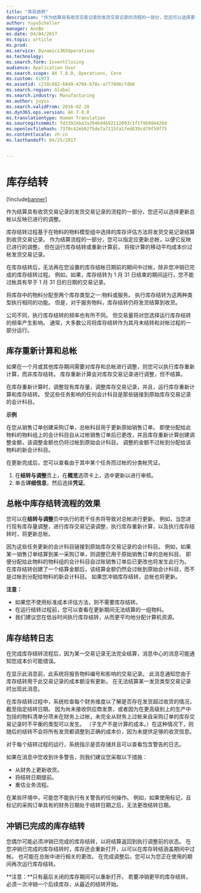 ```yaml
---
title: "库存结转"
description: "作为结算具有收货交易记录的发货交易记录的流程的一部分，您还可以选择更新总帐以反映已进行的调整。"
author: YuyuScheller
manager: AnnBe
ms.date: 04/04/2017
ms.topic: article
ms.prod: 
ms.service: Dynamics365Operations
ms.technology: 
ms.search.form: InventClosing
audience: Application User
ms.search.scope: AX 7.0.0, Operations, Core
ms.custom: 61973
ms.assetid: c210c882-6849-4704-b78c-a777dd6cfdb6
ms.search.region: Global
ms.search.industry: Manufacturing
ms.author: yuyus
ms.search.validFrom: 2016-02-28
ms.dyn365.ops.version: AX 7.0.0
ms.translationtype: Human Translation
ms.sourcegitcommit: fd3392eba3a394bd4b92112093c1f1f9b894426d
ms.openlocfilehash: 7378c42eb92f5de7a7115fa1fed839cd79f59f75
ms.contentlocale: zh-cn
ms.lasthandoff: 04/25/2017


---
```


# <a name="inventory-close"></a>库存结转

[!include[banner](../includes/banner.md)]


作为结算具有收货交易记录的发货交易记录的流程的一部分，您还可以选择更新总帐以反映已进行的调整。

库存结转过程基于在物料的物料模型组中选择的库存评估方法将发货交易记录结算到收货交易记录。 作为结算流程的一部分，您可以指定应更新总帐，以便它反映已进行的调整。 但在运行库存结转或重新计算前， 将按计算的移动平均成本价过帐发货交易记录。 

在库存结转后，无法再在您设置的库存结帐日期前的期间中过帐，除非您冲销已完成的库存结转过程。 例如，如果，库存结转为 1 月 31 日结束的期间运行，您不能过帐具有早于 1 月 31 日的日期的交易记录。 

将库存中的物料分配至两个库存类型之一:物料或服务。 执行库存结转为这两种类型执行相同的功能。 但是，对于服务物料，库存结转仍将发货结算到收货。 

公司不同，执行库存结转的频率也有所不同。 但交易量将对您选择运行库存结转的频率产生影响。 通常，大多数公司将库存结转作为其月末结转和对帐过程的一部分运行。

## <a name="inventory-recalculation-and-the-general-ledger"></a>库存重新计算和总帐
如果在一个月或其他库存期间需要对库存和总帐进行调整，则您可以执行库存重新计算，而非库存结转。 库存重新计算会对库存交易记录进行调整，但不结算。 

在库存重新计算时，调整现有库存量，调整库存交易记录，并且，运行库存重新计算和库存结转。 受这些任务影响的任何会计科目是那些链接到原始库存交易记录的会计科目。 

**示例** 

在您从销售订单创建采购订单，总帐科目用于更新原始销售订单。 即使分配给此物料的物料组上的会计科目自从过帐销售订单后已更改，并且库存重新计算创建调整金额，该调整金额也仍将过帐到原始会计科目。 调整的金额不过帐到分配给该物料的新会计科目。 

在更新完成后，您可以查看由于其中某个任务而过帐的分类帐凭证。

1.  在**结转与调整**页上，在**概览**选项卡上，选中更新以进行审核。
2.  单击**详细信息**，然后选择**凭证**。

## <a name="effects-of-the-inventory-close-process-on-the-general-ledger"></a>总帐中库存结转流程的效果
您可以在**结转与调整**页中执行的若干任务将导致对总帐进行更新。 例如，当您进行现有库存量调整，进行库存交易记录调整，执行库存重新计算，以及执行库存结转时，将更新总帐。 

因为这些任务更新的会计科目链接到原始库存交易记录的会计科目。 例如，如果某一销售订单结算到某一采购订单，则调整已用于原始销售订单的总帐科目。 即便分配给此物料的物料组的会计科目自过账销售订单后已更改也将发生此行为。 在库存结转创建了一个结算金额后，该结算金额仍然会过帐到原始会计科目，而不是过帐到分配给物料的新会计科目。 如果您冲销库存结转，总帐也将更新。 

**注意：**

-   如果您不使用标准成本评估方法，则不需要库存结转。
-   在运行结转过程前，您可以查看在更新期间无法结算的一组物料。
-   我们建议您在低谷时间执行库存结转，从而更平均地分配计算机资源。

## <a name="the-inventory-close-log"></a>库存结转日志
在完成库存结转流程后，因为某一交易记录无法完全结算，消息中心的消息可能通知您成本价可能错误。 

在显示此消息前，此系统将报告物料编号和影响的交易记录。 此消息通知您由于库存结转用于此交易记录的成本额没有更新。 在无法结算某一发货类型交易记录时出现此消息。 

在库存结转过程中，系统检查每个财务维度以了解是否存在发货超过收货的情况，截至指定结转日期。 因为尚未接收供应商发票，或者因为在更高级别上的生产中包括的物料清单分项未在财务上过帐，未完全从财务上过帐来自采购订单的库存交易记录时不平衡的类型可以发生。 （子生产不是计算的成本。）在这种情况下，则随后的结转不会将所有发货都调整到正确的成本价，因为未提供足够的收货信息。 

对于每个结转过程的运行，系统指示是否存储并且可以查看包含警告的日志。 

如果在消息中您收到许多警告，则我们建议您采取以下措施：

-   从财务上更新收货。
-   将结转日期提前。
-   重估业务流程。

在某些环境中，可能您不能执行有关警告的任何操作。 例如，如果使用标记，且标记的采购订单具有的财务日期处于结转日期之后，无法更改结转日期。

## <a name="reversing-a-completed-inventory-close"></a>冲销已完成的库存结转
您偶尔可能必须冲销已完成的库存结转，以将结算返回到执行调整前的状态。 在您冲销已完成的库存结转时，库存还会重新打开，以可以在库存转结涵盖期间中过帐。 也可能在总账中进行相关的更改。 在完成调整后，您可以为您正在使用的期间再次运行库存结转。 

**注意：**只有最后关闭的库存期间可以重新打开。 若要冲销更早的库存结转，必须一次冲销一个后续库存，从最近的结转开始。




